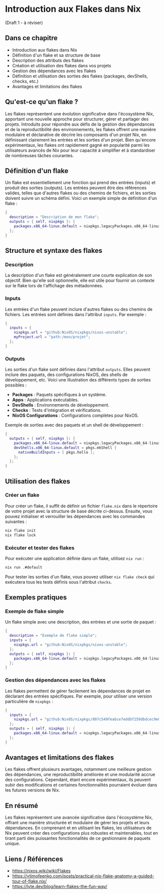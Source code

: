 # Introduction aux Flakes dans Nix

(Draft 1 - à réviser)

## Dans ce chapitre

- Introduction aux flakes dans Nix
- Définition d'un flake et sa structure de base
- Description des attributs des flakes
- Création et utilisation des flakes dans vos projets
- Gestion des dépendances avec les flakes
- Définition et utilisation des sorties des flakes (packages, devShells, checks, etc.)
- Avantages et limitations des flakes

## Qu'est-ce qu'un flake ?

Les flakes représentent une évolution significative dans l'écosystème Nix, apportant une nouvelle approche pour structurer, gérer et partager des projets. Introduits pour répondre aux défis de la gestion des dépendances et de la reproductibilité des environnements, les flakes offrent une manière modulaire et déclarative de décrire les composants d'un projet Nix, en définissant clairement les entrées et les sorties d'un projet. Bien qu'encore expérimentaux, les flakes ont rapidement gagné en popularité parmi les utilisateurs avancés de Nix pour leur capacité à simplifier et à standardiser de nombreuses tâches courantes.

## Définition d'un flake

Un flake est essentiellement une fonction qui prend des entrées (inputs) et produit des sorties (outputs). Les entrées peuvent être des références valides, telles que d'autres flakes ou des chemins de fichiers, et les sorties doivent suivre un schéma défini. Voici un exemple simple de définition d'un flake :

```nix
{
  description = "Description de mon flake";
  outputs = { self, nixpkgs }: {
    packages.x86_64-linux.default = nixpkgs.legacyPackages.x86_64-linux.hello;
  };
}
```

## Structure et syntaxe des flakes

### Description

La description d'un flake est généralement une courte explication de son objectif. Bien qu'elle soit optionnelle, elle est utile pour fournir un contexte sur le flake lors de l'affichage des métadonnées.

### Inputs

Les entrées d'un flake peuvent inclure d'autres flakes ou des chemins de fichiers. Les entrées sont définies dans l'attribut `inputs`. Par exemple :

```nix
{
  inputs = {
    nixpkgs.url = "github:NixOS/nixpkgs/nixos-unstable";
    myProject.url = "path:/mon/projet";
  };
}
```

### Outputs

Les sorties d'un flake sont définies dans l'attribut `outputs`. Elles peuvent inclure des paquets, des configurations NixOS, des shells de développement, etc. Voici une illustration des différents types de sorties possibles :

- **Packages** : Paquets spécifiques à un système.
- **Apps** : Applications exécutables.
- **DevShells** : Environnements de développement.
- **Checks** : Tests d'intégration et vérifications.
- **NixOS Configurations** : Configurations complètes pour NixOS.

Exemple de sorties avec des paquets et un shell de développement :

```nix
{
  outputs = { self, nixpkgs }: {
    packages.x86_64-linux.default = nixpkgs.legacyPackages.x86_64-linux.hello;
    devShells.x86_64-linux.default = pkgs.mkShell {
      nativeBuildInputs = [ pkgs.hello ];
    };
  };
}
```

## Utilisation des flakes

### Créer un flake

Pour créer un flake, il suffit de définir un fichier `flake.nix` dans le répertoire de votre projet avec la structure de base décrite ci-dessus. Ensuite, vous pouvez initialiser et verrouiller les dépendances avec les commandes suivantes :

```bash
nix flake init
nix flake lock
```

### Exécuter et tester des flakes

Pour exécuter une application définie dans un flake, utilisez `nix run` :

```bash
nix run .#default
```

Pour tester les sorties d'un flake, vous pouvez utiliser `nix flake check` qui exécutera tous les tests définis sous l'attribut `checks`.

## Exemples pratiques

### Exemple de flake simple

Un flake simple avec une description, des entrées et une sortie de paquet :

```nix
{
  description = "Exemple de flake simple";
  inputs = {
    nixpkgs.url = "github:NixOS/nixpkgs/nixos-unstable";
  };
  outputs = { self, nixpkgs }: {
    packages.x86_64-linux.default = nixpkgs.legacyPackages.x86_64-linux.hello;
  };
}
```

### Gestion des dépendances avec les flakes

Les flakes permettent de gérer facilement les dépendances de projet en déclarant des entrées spécifiques. Par exemple, pour utiliser une version particulière de `nixpkgs` :

```nix
{
  inputs = {
    nixpkgs.url = "github:NixOS/nixpkgs/807c549feabce7eddbf259dbdcec9e0600a0660d";
  };
  outputs = { self, nixpkgs }: {
    packages.x86_64-linux.default = nixpkgs.legacyPackages.x86_64-linux.hello;
  };
}
```

## Avantages et limitations des flakes

Les flakes offrent plusieurs avantages, notamment une meilleure gestion des dépendances, une reproductibilité améliorée et une modularité accrue des configurations. Cependant, étant encore expérimentaux, ils peuvent subir des modifications et certaines fonctionnalités pourraient évoluer dans les futures versions de Nix.

## En résumé

Les flakes représentent une avancée significative dans l'écosystème Nix, offrant une manière structurée et modulaire de gérer les projets et leurs dépendances. En comprenant et en utilisant les flakes, les utilisateurs de Nix peuvent créer des configurations plus robustes et maintenables, tout en tirant parti des puissantes fonctionnalités de ce gestionnaire de paquets unique.

## Liens / Références

- https://nixos.wiki/wiki/Flakes
- https://vtimofeenko.com/posts/practical-nix-flake-anatomy-a-guided-tour-of-flake.nix/
- https://lyte.dev/blog/learn-flakes-the-fun-way/
